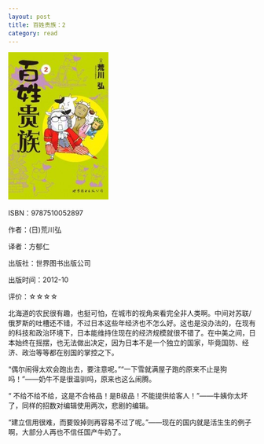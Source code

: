 ```yaml
---
layout: post
title: 百姓贵族：2
category: read
---
```

<img class="cover" title="9787510052897" src="/images/2012/11/9787510052897-204x300.jpg" alt="百姓贵族：2" width="204" height="300" />

ISBN：9787510052897

作者：(日)荒川弘

译者：方郁仁

出版社：世界图书出版公司

出版时间：2012-10

评价：☆☆☆☆

北海道的农民很有趣，也挺可怕，在城市的视角来看完全非人类啊。中间对苏联/俄罗斯的吐槽还不错，不过日本这些年经济也不怎么好。这也是没办法的，在现有的科技和政治环境下，日本能维持住现在的经济规模就很不错了。在中美之间，日本始终在摇摆，也无法做出决定，因为日本不是一个独立的国家，毕竟国防、经济、政治等等都在别国的掌控之下。

“偶尔闹得太欢会跑出去，要注意呢。”“一下雪就满屋子跑的原来不止是狗吗！”——奶牛不是很温驯吗，原来也这么闹腾。

“ 不给不给不给，这是不合格品！是B级品！不能提供给客人！”——牛姨你太坏了，同样的招数对编辑使用两次，悲剧的编辑。

“建立信用很难，而要毁掉则再容易不过了呢。”——现在的国内就是活生生的例子啊，大部分人再也不信任国产牛奶了。
